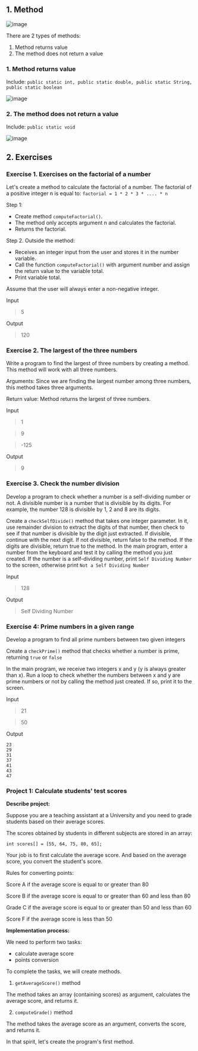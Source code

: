 ## 1. Method

![image](https://github.com/CUNGVANTHANG/JAVA-CORE/assets/96326479/759643f3-f2fe-4eb9-978c-7c1e45f05502)

There are 2 types of methods:

1. Method returns value
2. The method does not return a value

### 1. Method returns value

Include: `public static int, public static double, public static String, public static boolean`

![image](https://github.com/CUNGVANTHANG/JAVA-CORE/assets/96326479/6868b368-6458-42c6-92ec-e4c95f579f72)


### 2. The method does not return a value

Include: `public static void`

![image](https://github.com/CUNGVANTHANG/JAVA-CORE/assets/96326479/5765671f-5b5b-4093-9aaa-e17a824c2da2)


## 2. Exercises
### Exercise 1. Exercises on the factorial of a number
Let's create a method to calculate the factorial of a number. The factorial of a positive integer n is equal to:
`factorial = 1 * 2 * 3 * .... * n`

Step 1:

- Create method `computeFactorial()`.
- The method only accepts argument n and calculates the factorial.
- Returns the factorial.
  
Step 2. Outside the method:
- Receives an integer input from the user and stores it in the number variable.
- Call the function `computeFactorial()` with argument number and assign the return value to the variable total.
- Print variable total.

Assume that the user will always enter a non-negative integer.

Input

> 5

Output

> 120

### Exercise 2. The largest of the three numbers

Write a program to find the largest of three numbers by creating a method. This method will work with all three numbers.

Arguments: Since we are finding the largest number among three numbers, this method takes three arguments.

Return value: Method returns the largest of three numbers.

Input

> 1

> 9

> -125

Output

> 9

### Exercise 3. Check the number division
Develop a program to check whether a number is a self-dividing number or not. A divisible number is a number that is divisible by its digits. For example, the number 128 is divisible by 1, 2 and 8 are its digits.

Create a `checkSelfDivide()` method that takes one integer parameter. In it, use remainder division to extract the digits of that number, then check to see if that number is divisible by the digit just extracted. If divisible, continue with the next digit. If not divisible, return false to the method. If the digits are divisible, return true to the method.
In the main program, enter a number from the keyboard and test it by calling the method you just created. If the number is a self-dividing number, print `Self Dividing Number` to the screen, otherwise print `Not a Self Dividing Number`

Input

> 128

Output

> Self Dividing Number

### Exercise 4: Prime numbers in a given range
Develop a program to find all prime numbers between two given integers

Create a `checkPrime()` method that checks whether a number is prime, returning `true` or `false`

In the main program, we receive two integers x and y (y is always greater than x). Run a loop to check whether the numbers between x and y are prime numbers or not by calling the method just created. If so, print it to the screen.

Input

> 21

> 50

Output

```
23
29
31
37
41
43
47
```

### Project 1: Calculate students' test scores
**Describe project:**

Suppose you are a teaching assistant at a University and you need to grade students based on their average scores.

The scores obtained by students in different subjects are stored in an array:

```int scores[] = [55, 64, 75, 80, 65];```

Your job is to first calculate the average score. And based on the average score, you convert the student's score.

Rules for converting points:

Score A if the average score is equal to or greater than 80

Score B if the average score is equal to or greater than 60 and less than 80

Grade C if the average score is equal to or greater than 50 and less than 60

Score F if the average score is less than 50

**Implementation process:**

We need to perform two tasks:

- calculate average score
- points conversion
  
To complete the tasks, we will create methods.

1. `getAverageScore()` method

The method takes an array (containing scores) as argument, calculates the average score, and returns it.

2. `computeGrade()` method

The method takes the average score as an argument, converts the score, and returns it.

In that spirit, let's create the program's first method.
